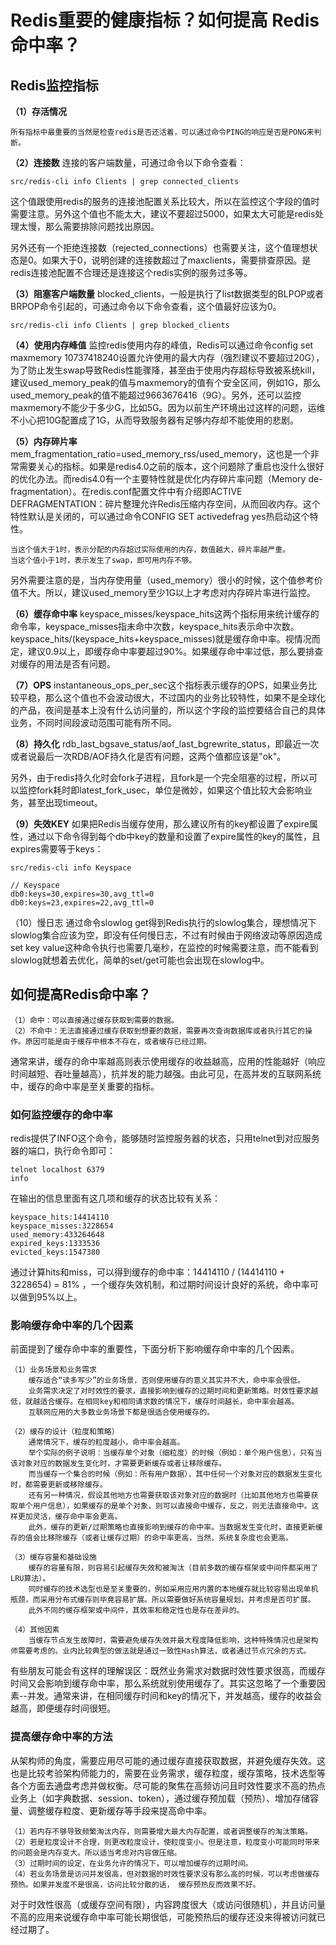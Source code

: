# Redis重要的健康指标？如何提高 Redis 命中率？
## Redis监控指标
**（1）存活情况**

    所有指标中最重要的当然是检查redis是否还活着，可以通过命令PING的响应是否是PONG来判断。

**（2）连接数**
连接的客户端数量，可通过命令以下命令查看：
```
src/redis-cli info Clients | grep connected_clients
```
这个值跟使用redis的服务的连接池配置关系比较大，所以在监控这个字段的值时需要注意。另外这个值也不能太大，建议不要超过5000，如果太大可能是redis处理太慢，那么需要排除问题找出原因。

另外还有一个拒绝连接数（rejected_connections）也需要关注，这个值理想状态是0。如果大于0，说明创建的连接数超过了maxclients，需要排查原因。是redis连接池配置不合理还是连接这个redis实例的服务过多等。

**（3）阻塞客户端数量**
blocked_clients，一般是执行了list数据类型的BLPOP或者BRPOP命令引起的，可通过命令以下命令查看，这个值最好应该为0。
```
src/redis-cli info Clients | grep blocked_clients
```
**（4）使用内存峰值**
监控redis使用内存的峰值，Redis可以通过命令config set maxmemory 10737418240设置允许使用的最大内存（强烈建议不要超过20G），为了防止发生swap导致Redis性能骤降，甚至由于使用内存超标导致被系统kill，建议used_memory_peak的值与maxmemory的值有个安全区间，例如1G，那么used_memory_peak的值不能超过9663676416（9G）。另外，还可以监控maxmemory不能少于多少G，比如5G。因为以前生产环境出过这样的问题，运维不小心把10G配置成了1G，从而导致服务器有足够内存却不能使用的悲剧。

**（5）内存碎片率**
mem_fragmentation_ratio=used_memory_rss/used_memory，这也是一个非常需要关心的指标。如果是redis4.0之前的版本，这个问题除了重启也没什么很好的优化办法。而redis4.0有一个主要特性就是优化内存碎片率问题（Memory de-fragmentation）。在redis.conf配置文件中有介绍即ACTIVE DEFRAGMENTATION：碎片整理允许Redis压缩内存空间，从而回收内存。这个特性默认是关闭的，可以通过命令CONFIG SET activedefrag yes热启动这个特性。

    当这个值大于1时，表示分配的内存超过实际使用的内存，数值越大，碎片率越严重。
    当这个值小于1时，表示发生了swap，即可用内存不够。

另外需要注意的是，当内存使用量（used_memory）很小的时候，这个值参考价值不大。所以，建议used_memory至少1G以上才考虑对内存碎片率进行监控。

**（6）缓存命中率**
keyspace_misses/keyspace_hits这两个指标用来统计缓存的命令率，keyspace_misses指未命中次数，keyspace_hits表示命中次数。keyspace_hits/(keyspace_hits+keyspace_misses)就是缓存命中率。视情况而定，建议0.9以上，即缓存命中率要超过90%。如果缓存命中率过低，那么要排查对缓存的用法是否有问题。

**（7）OPS**
instantaneous_ops_per_sec这个指标表示缓存的OPS，如果业务比较平稳，那么这个值也不会波动很大，不过国内的业务比较特性，如果不是全球化的产品，夜间是基本上没有什么访问量的，所以这个字段的监控要结合自己的具体业务，不同时间段波动范围可能有所不同。

**（8）持久化**
rdb_last_bgsave_status/aof_last_bgrewrite_status，即最近一次或者说最后一次RDB/AOF持久化是否有问题，这两个值都应该是"ok"。

另外，由于redis持久化时会fork子进程，且fork是一个完全阻塞的过程，所以可以监控fork耗时即latest_fork_usec，单位是微妙，如果这个值比较大会影响业务，甚至出现timeout。

**（9）失效KEY**
如果把Redis当缓存使用，那么建议所有的key都设置了expire属性，通过以下命令得到每个db中key的数量和设置了expire属性的key的属性，且expires需要等于keys：
```
src/redis-cli info Keyspace

// Keyspace
db0:keys=30,expires=30,avg_ttl=0
db0:keys=23,expires=22,avg_ttl=0
```

（10）慢日志
通过命令slowlog get得到Redis执行的slowlog集合，理想情况下slowlog集合应该为空，即没有任何慢日志，不过有时候由于网络波动等原因造成set key value这种命令执行也需要几毫秒，在监控的时候需要注意，而不能看到slowlog就想着去优化，简单的set/get可能也会出现在slowlog中。

## 如何提高Redis命中率？

    （1）命中：可以直接通过缓存获取到需要的数据。
    （2）不命中：无法直接通过缓存获取到想要的数据，需要再次查询数据库或者执行其它的操作。原因可能是由于缓存中根本不存在，或者缓存已经过期。

通常来讲，缓存的命中率越高则表示使用缓存的收益越高，应用的性能越好（响应时间越短、吞吐量越高），抗并发的能力越强。由此可见，在高并发的互联网系统中，缓存的命中率是至关重要的指标。

### 如何监控缓存的命中率
redis提供了INFO这个命令，能够随时监控服务器的状态，只用telnet到对应服务器的端口，执行命令即可：
```
telnet localhost 6379  
info  
```
在输出的信息里面有这几项和缓存的状态比较有关系：

    keyspace_hits:14414110  
    keyspace_misses:3228654  
    used_memory:433264648  
    expired_keys:1333536  
    evicted_keys:1547380
    
通过计算hits和miss，可以得到缓存的命中率：14414110 / (14414110 + 3228654) = 81% ，一个缓存失效机制，和过期时间设计良好的系统，命中率可以做到95%以上。

### 影响缓存命中率的几个因素
前面提到了缓存命中率的重要性，下面分析下影响缓存命中率的几个因素。

    （1）业务场景和业务需求
        缓存适合“读多写少”的业务场景，否则使用缓存的意义其实并不大，命中率会很低。
        业务需求决定了对时效性的要求，直接影响到缓存的过期时间和更新策略。时效性要求越低，就越适合缓存。在相同key和相同请求数的情况下，缓存时间越长，命中率会越高。
        互联网应用的大多数业务场景下都是很适合使用缓存的。

    （2）缓存的设计（粒度和策略）
        通常情况下，缓存的粒度越小，命中率会越高。
        举个实际的例子说明：当缓存单个对象（细粒度）的时候（例如：单个用户信息），只有当该对象对应的数据发生变化时，才需要更新缓存或者让移除缓存。
        而当缓存一个集合的时候（例如：所有用户数据），其中任何一个对象对应的数据发生变化时，都需要更新或移除缓存。
        还有另一种情况，假设其他地方也需要获取该对象对应的数据时（比如其他地方也需要获取单个用户信息），如果缓存的是单个对象，则可以直接命中缓存，反之，则无法直接命中。这样更加灵活，缓存命中率会更高。
        此外，缓存的更新/过期策略也直接影响到缓存的命中率。当数据发生变化时，直接更新缓存的值会比移除缓存（或者让缓存过期）的命中率更高，当然，系统复杂度也会更高。

    （3）缓存容量和基础设施
        缓存的容量有限，则容易引起缓存失效和被淘汰（目前多数的缓存框架或中间件都采用了LRU算法）。
        同时缓存的技术选型也是至关重要的，例如采用应用内置的本地缓存就比较容易出现单机瓶颈，而采用分布式缓存则毕竟容易扩展。所以需要做好系统容量规划，并考虑是否可扩展。
        此外不同的缓存框架或中间件，其效率和稳定性也是存在差异的。

    （4）其他因素
        当缓存节点发生故障时，需要避免缓存失效并最大程度降低影响，这种特殊情况也是架构师需要考虑的。业内比较典型的做法就是通过一致性Hash算法，或者通过节点冗余的方式。

有些朋友可能会有这样的理解误区：既然业务需求对数据时效性要求很高，而缓存时间又会影响到缓存命中率，那么系统就别使用缓存了。其实这忽略了一个重要因素--并发。通常来讲，在相同缓存时间和key的情况下，并发越高，缓存的收益会越高，即便缓存时间很短。

### 提高缓存命中率的方法
从架构师的角度，需要应用尽可能的通过缓存直接获取数据，并避免缓存失效。这也是比较考验架构师能力的，需要在业务需求，缓存粒度，缓存策略，技术选型等各个方面去通盘考虑并做权衡。尽可能的聚焦在高频访问且时效性要求不高的热点业务上（如字典数据、session、token），通过缓存预加载（预热）、增加存储容量、调整缓存粒度、更新缓存等手段来提高命中率。

    （1）若内存不够导致频繁淘汰内存，则需要增大最大内存配置，或者调整缓存的淘汰策略。 
    （2）若是粒度设计不合理，则更改粒度设计，使粒度变小。但是注意，粒度变小可能同时带来的问题会是内存变大。所以适当考虑对内容做压缩。 
    （3）过期时间的设定，在业务允许的情况下，可以增加缓存的过期时间。 
    （4）若业务场景是访问并发很高，但对数据的时效性要求没有那么高的时候，可以考虑做缓存预热。如果并发度不是很高，访问比较分散的话， 缓存预热反而效果不好。 

对于时效性很高（或缓存空间有限），内容跨度很大（或访问很随机），并且访问量不高的应用来说缓存命中率可能长期很低，可能预热后的缓存还没来得被访问就已经过期了。

